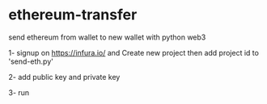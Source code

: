 # ethereum-transfer
send ethereum from wallet to new wallet with python web3

1- signup on https://infura.io/ and Create new project then add project id to 'send-eth.py'

2- add public key and private key 

3- run 
